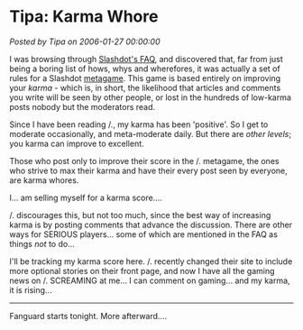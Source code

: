 # Tipa: Karma Whore

*Posted by Tipa on 2006-01-27 00:00:00*

I was browsing through [Slashdot's FAQ](http://slashdot.org/faq/), and discovered that, far from just being a boring list of hows, whys and wherefores, it was actually a set of rules for a Slashdot [metagame](http://www.urbandictionary.com/define.php?term=metagame). This game is based entirely on improving your *karma* - which is, in short, the likelihood that articles and comments you write will be seen by other people, or lost in the hundreds of low-karma posts nobody but the moderators read.

Since I have been reading /., my karma has been 'positive'. So I get to moderate occasionally, and meta-moderate daily. But there are *other levels*; you karma can improve to excellent.

Those who post only to improve their score in the /. metagame, the ones who strive to max their karma and have their every post seen by everyone, are karma whores.

I... am selling myself for a karma score....

/. discourages this, but not too much, since the best way of increasing karma is by posting comments that advance the discussion. There are other ways for SERIOUS players... some of which are mentioned in the FAQ as things *not* to do...

I'll be tracking my karma score here. /. recently changed their site to include more optional stories on their front page, and now I have all the gaming news on /. SCREAMING at me... I can comment on gaming... and my karma, it is rising...

---

Fanguard starts tonight. More afterward....
